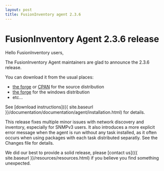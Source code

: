 ```yaml
---
layout: post
title: FusionInventory agent 2.3.6
---
```


# FusionInventory Agent 2.3.6 release

Hello FusionInventory users,

The FusionInventory Agent maintainers are glad to announce the 2.3.6 release.

You can download it from the usual places:

* [the forge](http://forge.fusioninventory.org/projects/fusioninventory-agent/files) or [CPAN](https://metacpan.org/release/FusionInventory-Agent) for the source distribution
* [the forge](http://forge.fusioninventory.org/projects/fusioninventory-agent-windows-installer/files) for the windows distribution
* etc...

See [download instructions]({{ site.baseurl }}/documentation/documentation/agent/installation.html) for details.

This release fixes multiple minor issues with network discovery and inventory,
especially for SNMPv3 users. It also introduces a more explicit error message
when the agent is run without any task installed, as it often occurs when using
packages with each task distributed separatly. See the Changes file for
details.

We did our best to provide a solid release, please [contact us]({{ site.baseurl }}/resources/resources.html) if
you believe you find something unexpected.
